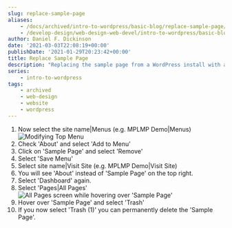 ```yaml
---
slug: replace-sample-page
aliases:
    - /docs/archived/intro-to-wordpress/basic-blog/replace-sample-page/
    - /develop-design/web-design-web-devel/intro-to-wordpress/basic-blog/replace-sample-page/
author: Daniel F. Dickinson
date: '2021-03-03T22:08:19+00:00'
publishDate: '2021-01-29T20:23:42+00:00'
title: Replace Sample Page
description: "Replacing the sample page from a WordPress install with a real page"
series:
    - intro-to-wordpress
tags:
    - archived
    - web-design
    - website
    - wordpress
---
```


1. Now select the site name|Menus (e.g. MPLMP Demo|Menus)
   ![Modifying Top Menu](../../../assets/images/2021/01/index-37_1-png-1-1024x562.png)
2. Check 'About' and select 'Add to Menu'
3. Click on 'Sample Page' and select 'Remove'
4. Select 'Save Menu'
5. Select site name|Visit Site (e.g. MPLMP Demo|Visit Site)
6. You will see 'About' instead of 'Sample Page' on the top right.
7. Select 'Dashboard' again.
8. Select 'Pages|All Pages'
   ![All Pages screen while hovering over 'Sample Page'](../../../assets/images/2021/01/index-38_1-png-1.png)
9. Hover over 'Sample Page' and select 'Trash'
10. If you now select 'Trash (1)' you can permanently delete the 'Sample Page'.
